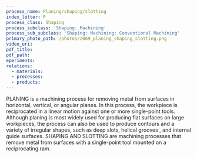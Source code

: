 ```yaml
---
process_name: Planing/shaping/slotting
index_letter: P
process_class: Shaping
process_subclass: 'Shaping: Machining'
process_sub_subclass: 'Shaping: Machining: Conventional Machining'
primary_photo_path: /photos/2069_planing_shaping_slotting.png
video_uri:
pdf_title:
pdf_path:
eperiments:
relations:
  - materials:
  - processes:
  - products:
---
```


PLANING is a machining process for removing metal from surfaces in horizontal, vertical, or angular planes. In this process, the workpiece is reciprocated in a linear motion against one or more single-point tools. Although planing is most widely used for producing flat surfaces on large workpieces, the process can also be used to produce contours and a variety of irregular shapes, such as deep slots, helical grooves , and internal guide surfaces. SHAPING AND SLOTTING are machining processes that remove metal from surfaces with a single-point tool mounted on a reciprocating ram.
